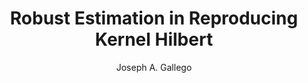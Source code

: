 ---
paperId: 34
author: Joseph A. Gallego
publicationauthor: Gallego, J. A.
title: Robust Estimation in Reproducing Kernel Hilbert
pdf: Poster_Gallego_Joseph.pdf
poster: --
alt: --
type: Poster
topic: FAT
link: --
conference: neurips
year: 2019
tags: neurips-2019
location: Vancouver, Canada
---